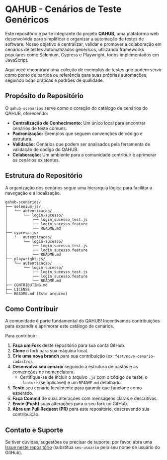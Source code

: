 # QAHUB - Cenários de Teste Genéricos

Este repositório é parte integrante do projeto **QAHUB**, uma plataforma web desenvolvida para simplificar e organizar a automação de testes de software. Nosso objetivo é centralizar, validar e promover a colaboração em cenários de testes automatizados genéricos, utilizando frameworks populares como Selenium, Cypress e Playwright, todos implementados em JavaScript.

Aqui você encontrará uma coleção de exemplos de testes que podem servir como ponto de partida ou referência para suas próprias automações, seguindo boas práticas e padrões de qualidade.


## Propósito do Repositório

O `qahub-scenarios` serve como o coração do catálogo de cenários do QAHUB, oferecendo:

* **Centralização de Conhecimento:** Um único local para encontrar cenários de teste comuns.
* **Padronização:** Exemplos que seguem convenções de código e estrutura.
* **Validação:** Cenários que podem ser analisados pela ferramenta de validação de código do QAHUB.
* **Colaboração:** Um ambiente para a comunidade contribuir e aprimorar os cenários existentes.


## Estrutura do Repositório

A organização dos cenários segue uma hierarquia lógica para facilitar a navegação e a localização.

```
qahub-scenarios/
├── selenium-js/
│   └── autenticacao/
│       └── login-sucesso/
│           ├── login_sucesso_test.js
│           ├── login_sucesso.feature
│           └── README.md
├── cypress-js/
│   └── autenticacao/
│       └── login-sucesso/
│           ├── login_sucesso_test.js
│           ├── login_sucesso.feature
│           └── README.md
├── playwright-js/
│   └── autenticacao/
│       └── login-sucesso/
│           ├── login_sucesso_test.js
│           ├── login_sucesso.feature
│           └── README.md
├── CONTRIBUTING.md
├── LICENSE
└── README.md (Este arquivo)

```
## Como Contribuir

A comunidade é parte fundamental do QAHUB! Incentivamos contribuições para expandir e aprimorar este catálogo de cenários.

Para contribuir:

1.  **Faça um Fork** deste repositório para sua conta GitHub.
2.  **Clone** o fork para sua máquina local.
3.  **Crie uma nova branch** para sua contribuição (ex: `feat/novo-cenario-cadastro`).
4.  **Desenvolva seu cenário** seguindo a estrutura de pastas e as convenções de nomenclatura.
    * Certifique-se de incluir o arquivo `.js` com o código de teste, o `.feature` (se aplicável) e um `README.md` detalhado.
5.  **Teste** seu cenário localmente para garantir que funcione como esperado.
6.  **Faça Commit** de suas alterações com mensagens claras e descritivas.
7.  **Envie (Push)** suas alterações para o seu fork no GitHub.
8.  **Abra um Pull Request (PR)** para este repositório, descrevendo sua contribuição.

## Contato e Suporte

Se tiver dúvidas, sugestões ou precisar de suporte, por favor, abra uma [Issue neste repositório](https://github.com/lucasfernandopinto/qa-hub/issues) (substitua `seu-usuario` pelo seu nome de usuário do GitHub).
